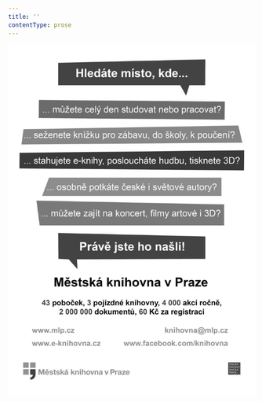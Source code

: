 ```yaml
---
title: ''
contentType: prose
---
```


![upoutavka_eknihy_bw.jpg](./resources/upoutavka_eknihy_bw_fmt.png)
